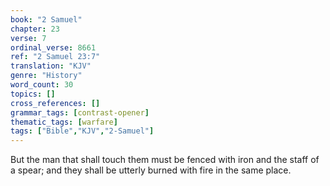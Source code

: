 ```yaml
---
book: "2 Samuel"
chapter: 23
verse: 7
ordinal_verse: 8661
ref: "2 Samuel 23:7"
translation: "KJV"
genre: "History"
word_count: 30
topics: []
cross_references: []
grammar_tags: [contrast-opener]
thematic_tags: [warfare]
tags: ["Bible","KJV","2-Samuel"]
---
```

But the man that shall touch them must be fenced with iron and the staff of a spear; and they shall be utterly burned with fire in the same place.
